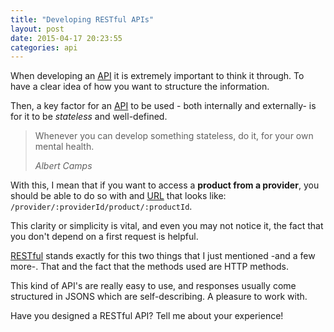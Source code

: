 ```yaml
---
title: "Developing RESTful APIs"
layout: post
date: 2015-04-17 20:23:55
categories: api
---
```


When developing an [API][api] it is extremely important to think it through. To have a clear idea of how you want to structure the information.

Then, a key factor for an [API][api] to be used - both internally and externally- is for it to be _stateless_ and well-defined.

<blockquote><p>Whenever you can develop something stateless, do it, for your own mental health.</p><footer><cite>Albert Camps</cite></footer></blockquote>

With this, I mean that if you want to access a **product from a provider**, you should be able to do so with and [URL][url] that looks like: `/provider/:providerId/product/:productId`.

This clarity or simplicity is vital, and even you may not notice it, the fact that you don't depend on a first request is helpful.

[RESTful][restful] stands exactly for this two things that I just mentioned -and a few more-. That and the fact that the methods used are HTTP methods.

This kind of API's are really easy to use, and responses usually come structured in JSONS which are self-describing. A pleasure to work with.

Have you designed a RESTful API? Tell me about your experience!

[api]: http://en.wikipedia.org/wiki/Application_programming_interface
[url]: http://en.wikipedia.org/wiki/Uniform_resource_locator
[restful]: http://en.wikipedia.org/wiki/Representational_state_transfer
